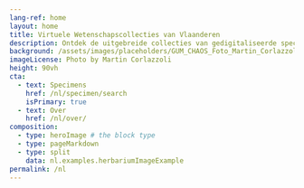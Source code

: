 ```yaml
---
lang-ref: home
layout: home
title: Virtuele Wetenschapscollecties van Vlaanderen 
description: Ontdek de uitgebreide collecties van gedigitaliseerde specimens van botanische tuinen, arboreta, herbaria en meer. 
background: /assets/images/placeholders/GUM_CHAOS_Foto_Martin_Corlazzoli.jpg
imageLicense: Photo by Martin Corlazzoli
height: 90vh
cta:
  - text: Specimens
    href: /nl/specimen/search
    isPrimary: true
  - text: Over
    href: /nl/over/
composition:
  - type: heroImage # the block type
  - type: pageMarkdown
  - type: split
    data: nl.examples.herbariumImageExample
permalink: /nl
---
```

